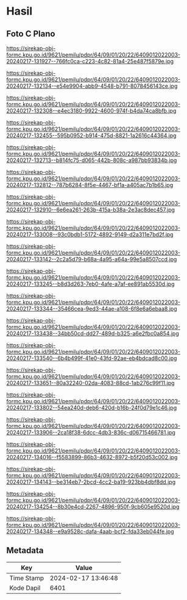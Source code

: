 # Hasil

## Foto C Plano

https://sirekap-obj-formc.kpu.go.id/9621/pemilu/pdpr/64/09/01/20/22/6409012022003-20240217-131927--766fc0ca-c223-4c82-81a4-25e487f5879e.jpg

https://sirekap-obj-formc.kpu.go.id/9621/pemilu/pdpr/64/09/01/20/22/6409012022003-20240217-132134--e54e9904-abb9-4548-b791-8078456143ce.jpg

https://sirekap-obj-formc.kpu.go.id/9621/pemilu/pdpr/64/09/01/20/22/6409012022003-20240217-132308--e4ec3180-9922-4600-974f-b4da74ca8bfb.jpg

https://sirekap-obj-formc.kpu.go.id/9621/pemilu/pdpr/64/09/01/20/22/6409012022003-20240217-132455--595b0952-b914-475d-8821-1a2616c44364.jpg

https://sirekap-obj-formc.kpu.go.id/9621/pemilu/pdpr/64/09/01/20/22/6409012022003-20240217-132713--b814fc75-d065-442b-808c-a987bb93834b.jpg

https://sirekap-obj-formc.kpu.go.id/9621/pemilu/pdpr/64/09/01/20/22/6409012022003-20240217-132812--787b6284-8f5e-4467-bf1a-a405ac7b1b65.jpg

https://sirekap-obj-formc.kpu.go.id/9621/pemilu/pdpr/64/09/01/20/22/6409012022003-20240217-132910--6e6ea261-263b-415a-b38a-2e3ac8dec457.jpg

https://sirekap-obj-formc.kpu.go.id/9621/pemilu/pdpr/64/09/01/20/22/6409012022003-20240217-133008--93c0bdb1-5172-4892-9149-d2a311e7bd2f.jpg

https://sirekap-obj-formc.kpu.go.id/9621/pemilu/pdpr/64/09/01/20/22/6409012022003-20240217-133142--2c2a5d79-b68a-4a95-a64a-99e5a8507ccd.jpg

https://sirekap-obj-formc.kpu.go.id/9621/pemilu/pdpr/64/09/01/20/22/6409012022003-20240217-133245--b8d3d263-7eb0-4afe-a7af-ee891ab5530d.jpg

https://sirekap-obj-formc.kpu.go.id/9621/pemilu/pdpr/64/09/01/20/22/6409012022003-20240217-133344--35466cea-9ed3-44ae-a108-6f8e6a6ebaa8.jpg

https://sirekap-obj-formc.kpu.go.id/9621/pemilu/pdpr/64/09/01/20/22/6409012022003-20240217-133438--34bb50cd-dd27-489d-b325-a6e2fbc0a854.jpg

https://sirekap-obj-formc.kpu.go.id/9621/pemilu/pdpr/64/09/01/20/22/6409012022003-20240217-133540--6b4b499f-41e0-43fd-92ae-eb4bdcad8c00.jpg

https://sirekap-obj-formc.kpu.go.id/9621/pemilu/pdpr/64/09/01/20/22/6409012022003-20240217-133651--80a32240-02da-4083-88cd-1ab276c99f11.jpg

https://sirekap-obj-formc.kpu.go.id/9621/pemilu/pdpr/64/09/01/20/22/6409012022003-20240217-133802--54ea240d-deb6-420d-b16b-24f0d79e1c46.jpg

https://sirekap-obj-formc.kpu.go.id/9621/pemilu/pdpr/64/09/01/20/22/6409012022003-20240217-133906--2ca18f38-6dcc-4db3-836c-d06715466781.jpg

https://sirekap-obj-formc.kpu.go.id/9621/pemilu/pdpr/64/09/01/20/22/6409012022003-20240217-134016--f5583899-86b3-4632-8972-b5f20d53c002.jpg

https://sirekap-obj-formc.kpu.go.id/9621/pemilu/pdpr/64/09/01/20/22/6409012022003-20240217-134143--be314eb7-2bcd-4cc2-ba19-923bb4dbf8dd.jpg

https://sirekap-obj-formc.kpu.go.id/9621/pemilu/pdpr/64/09/01/20/22/6409012022003-20240217-134254--8b30e4cd-2267-4896-950f-9cb605e9520d.jpg

https://sirekap-obj-formc.kpu.go.id/9621/pemilu/pdpr/64/09/01/20/22/6409012022003-20240217-134348--e9a9528c-dafa-4aab-bcf2-fda33eb044fe.jpg


## Metadata

| Key        | Value               |
| ---------- | ------------------- |
| Time Stamp | 2024-02-17 13:46:48 |
| Kode Dapil | 6401                |



